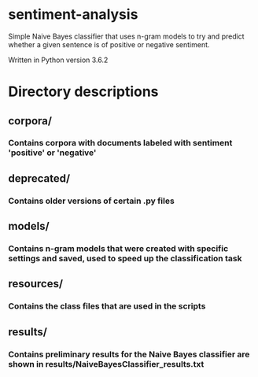# sentiment-analysis

Simple Naive Bayes classifier that uses n-gram models to try and predict whether a given sentence is of positive or negative sentiment.

Written in Python version 3.6.2

# Directory descriptions
## corpora/
### Contains corpora with documents labeled with sentiment 'positive' or 'negative'

## deprecated/
### Contains older versions of certain .py files

## models/
### Contains n-gram models that were created with specific settings and saved, used to speed up the classification task

## resources/
### Contains the class files that are used in the scripts

## results/
### Contains preliminary results for the Naive Bayes classifier are shown in results/NaiveBayesClassifier_results.txt
